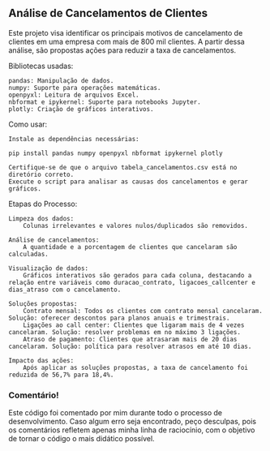 ## Análise de Cancelamentos de Clientes

Este projeto visa identificar os principais motivos de cancelamento de clientes em uma empresa com mais de 800 mil clientes. A partir dessa análise, são propostas ações para reduzir a taxa de cancelamentos.

Bibliotecas usadas:

    pandas: Manipulação de dados.
    numpy: Suporte para operações matemáticas.
    openpyxl: Leitura de arquivos Excel.
    nbformat e ipykernel: Suporte para notebooks Jupyter.
    plotly: Criação de gráficos interativos.

Como usar:

    Instale as dependências necessárias:

    pip install pandas numpy openpyxl nbformat ipykernel plotly

    Certifique-se de que o arquivo tabela_cancelamentos.csv está no diretório correto.
    Execute o script para analisar as causas dos cancelamentos e gerar gráficos.

Etapas do Processo:

    Limpeza dos dados:
        Colunas irrelevantes e valores nulos/duplicados são removidos.

    Análise de cancelamentos:
        A quantidade e a porcentagem de clientes que cancelaram são calculadas.

    Visualização de dados:
        Gráficos interativos são gerados para cada coluna, destacando a relação entre variáveis como duracao_contrato, ligacoes_callcenter e dias_atraso com o cancelamento.

    Soluções propostas:
        Contrato mensal: Todos os clientes com contrato mensal cancelaram. Solução: oferecer descontos para planos anuais e trimestrais.
        Ligações ao call center: Clientes que ligaram mais de 4 vezes cancelaram. Solução: resolver problemas em no máximo 3 ligações.
        Atraso de pagamento: Clientes que atrasaram mais de 20 dias cancelaram. Solução: política para resolver atrasos em até 10 dias.

    Impacto das ações:
        Após aplicar as soluções propostas, a taxa de cancelamento foi reduzida de 56,7% para 18,4%.

### Comentário!

Este código foi comentado por mim durante todo o processo de desenvolvimento. Caso algum erro seja encontrado, peço desculpas, pois os comentários refletem apenas minha linha de raciocínio, com o objetivo de tornar o código o mais didático possível.

